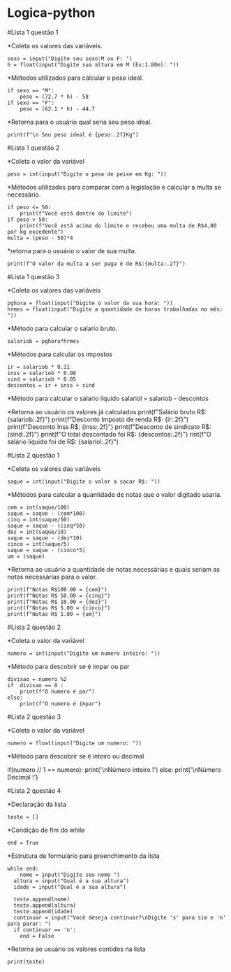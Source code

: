# Logica-python
#Lista 1 questão 1

*Coleta os valores das variáveis.

    sexo = input("Digite seu sexo:M ou F: ")
    h = float(input("Digite sua altura em M (Ex:1.80m): "))

*Métodos utilizados para calcular o peso ideal.

    if sexo == "M":
        peso = (72.7 * h) - 58
    if sexo == "F":
        peso = (62.1 * h) - 44.7

*Retorna para o usuário qual seria seu peso ideal.

    print(f"\n Seu peso ideal é {peso:.2f}Kg")

#Lista 1 questão 2

*Coleta o valor da variável

    peso = int(input("Digite o peso de peixe em Kg: "))

*Métodos utilizados para comparar com a legislação e calcular a multa se necessário.

    if peso <= 50:
        print(f"Você está dentro do limite")
    if peso > 50:
        print(f"Você está acima do limite e recebeu uma multa de R$4,00 por kg excedente")
    multa = (peso - 50)*4

*retorna para o usuário o valor de sua multa.

    print(f"O valor da multa a ser paga é de R$:{multa:.2f}")

#Lista 1 questão 3

*Coleta os valores das variáveis

    pghora = float(input("Digite o valor da sua hora: "))
    hrmes = float(input("Digite a quantidade de horas trabalhadas no mês: "))

*Método para calcular o salario bruto.

    salariob = pghora*hrmes

*Métodos para calcular os impostos

    ir = salariob * 0.11
    inss = salariob * 0.08
    sind = salariob * 0.05
    descontos = ir + inss + sind

*Método para calcular o salario líquido 
    salariol = salariob - descontos

*Retorna ao usuário os valores já calculados
    print(f"Salário bruto R$: {salariob:.2f}")
    print(f"Desconto Imposto de renda R$: {ir:.2f}")
    print(f"Desconto Inss R$: {inss:.2f}")
    print(f"Desconto de sindicato R$: {sind:.2f}")
    print(f"O total descontado foi R$: {descontos:.2f}")
    rint(f"O salário líquido foi de R$: {salariol:.2f}")

#Lista 2 questão 1

*Coleta os valores das variáveis 

    saque = int(input("Digite o valor a sacar R$: "))

*Métodos para calcular a quantidade de notas que o valor digitado usaria.

    cem = int(saque/100)
    saque = saque - (cem*100)
    cinq = int(saque/50)
    saque = saque - (cinq*50)
    dez = int(saque/10)
    saque = saque - (dez*10)
    cinco = int(saque/5)
    saque = saque - (cinco*5)
    um = (saque)

*Retorna ao usuário a quantidade de notas necessárias e quais seriam as notas necessárias para o valor.

    print(f"Notas R$100.00 = {cem}")
    print(f"Notas R$ 50.00 = {cinq}")
    print(f"Notas R$ 10.00 = {dez}")
    print(f"Notas R$ 5.00 = {cinco}")
    print(f"Notas R$ 1.00 = {um}")

#Lista 2 questão 2

*Coleta o valor da variável

    numero = int(input("Digite um numero inteiro: "))

*Método para descobrir se é ímpar ou par

    divisao = numero %2
    if  divisao == 0 :
        print(f"O numero é par")
    else:
        print(f"O numero é ímpar")

#Lista 2 questão 3

*Coleta o valor da variável

    numero = float(input("Digite um numero: "))

*Método para descobrir se é inteiro ou decimal

if(numero // 1 == numero): 
    print('\nNúmero inteiro !')
else:
    print('\nNúmero Decimal !')

#Lista 2 questão 4

*Declaração da lista

    teste = []

*Condição de fim do while

    end = True

*Estrutura de formulário para preenchimento da lista

    while end:
        nome = input("Digite seu nome ")
      altura = input("Qual é a sua altura")
      idade = input("Qual é a sua altura")

      teste.append(nome)
      teste.append(altura)
      teste.append(idade)
      continuar = input("Você deseja continuar?\nDigite 's' para sim e 'n' para parar: ")
      if continuar == 'n':
        end = False

*Retorna ao usuário os valores contidos na lista

    print(teste)
